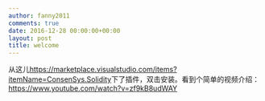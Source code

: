 ```yaml
---
author: fanny2011
comments: true
date: 2016-12-28 00:00:00+00:00
layout: post
title: welcome
---
```


从这儿<a href="https://marketplace.visualstudio.com/items?itemName=ConsenSys.Solidity">https://marketplace.visualstudio.com/items?itemName=ConsenSys.Solidity</a>下了插件，双击安装。看到个简单的视频介绍：<a href="https://www.youtube.com/watch?v=zf9kB8udWAY">https://www.youtube.com/watch?v=zf9kB8udWAY</a>